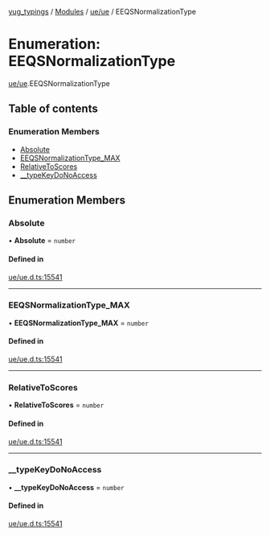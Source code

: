 [yug_typings](../README.md) / [Modules](../modules.md) / [ue/ue](../modules/ue_ue.md) / EEQSNormalizationType

# Enumeration: EEQSNormalizationType

[ue/ue](../modules/ue_ue.md).EEQSNormalizationType

## Table of contents

### Enumeration Members

- [Absolute](ue_ue.EEQSNormalizationType.md#absolute)
- [EEQSNormalizationType\_MAX](ue_ue.EEQSNormalizationType.md#eeqsnormalizationtype_max)
- [RelativeToScores](ue_ue.EEQSNormalizationType.md#relativetoscores)
- [\_\_typeKeyDoNoAccess](ue_ue.EEQSNormalizationType.md#__typekeydonoaccess)

## Enumeration Members

### Absolute

• **Absolute** = `number`

#### Defined in

[ue/ue.d.ts:15541](https://github.com/YugMetaverse/yug_typings/blob/b7d9b19/ue/ue.d.ts#L15541)

___

### EEQSNormalizationType\_MAX

• **EEQSNormalizationType\_MAX** = `number`

#### Defined in

[ue/ue.d.ts:15541](https://github.com/YugMetaverse/yug_typings/blob/b7d9b19/ue/ue.d.ts#L15541)

___

### RelativeToScores

• **RelativeToScores** = `number`

#### Defined in

[ue/ue.d.ts:15541](https://github.com/YugMetaverse/yug_typings/blob/b7d9b19/ue/ue.d.ts#L15541)

___

### \_\_typeKeyDoNoAccess

• **\_\_typeKeyDoNoAccess** = `number`

#### Defined in

[ue/ue.d.ts:15541](https://github.com/YugMetaverse/yug_typings/blob/b7d9b19/ue/ue.d.ts#L15541)
